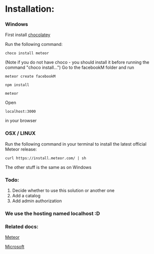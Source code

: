 # Installation:
### Windows

First install [chocolatey](https://chocolatey.org/install)

Run the following command:
```
choco install meteor
```
(Note if you do not have choco - you should install it before running the command "choco install...")
Go to the facebookM folder
and run 
```
meteor create facebookM
```
```
npm install
```
```
meteor
```
Open 
```
localhost:3000
```
in your browser
### OSX / LINUX
Run the following command in your terminal to install the latest official Meteor release:
```
curl https://install.meteor.com/ | sh
```
The other stuff is the same as on Windows
### Todo:
1) Decide whether to use this solution or another one
2) Add a catalog
3) Add admin authorization
### We use the hosting named localhost :D
### Related docs:
[Meteor](http://docs.meteor.com/api/accounts.html#Meteor-loginWith<ExternalService>)

[Microsoft](https://apps.dev.microsoft.com/#/appList)



